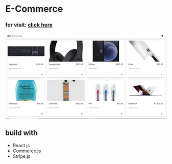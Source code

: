 # E-Commerce 

### for visit: [click here](ecommerce-storesj.netlify.app)

![](src/assests/screenshot_eCommerceSite.JPG)

## build with
- React.js
- Commerce.js
- Stripe.js 
